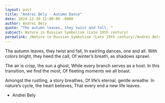 ```yaml
---
layout: post
title: "Andrei Bely - Autumn Dance"
date: 2024-12-30 12:00:00 -0000
author: Andrei Bely
quote: "The autumn leaves, they twist and fall, "
subject: Nature in Russian Symbolism (Late 19th century)
permalink: /Nature in Russian Symbolism (Late 19th century)/Andrei Bely/Andrei Bely - Autumn Dance
---
```


The autumn leaves, they twist and fall, 
In swirling dances, one and all.
With colors bright, they heed the call, 
Of winter’s breath, as shadows sprawl.

The air is crisp, the sun a ghost, 
While every branch serves as a host.
In this transition, we find the most, 
Of fleeting moments we all boast.

Amongst the rustling, a story breathes, 
Of life’s eternal, gentle wreathe.
In nature’s cycle, the heart believes, 
That every end a new life leaves.

- Andrei Bely
